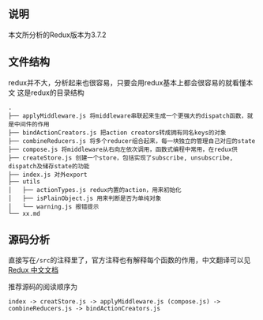 ## 说明

本文所分析的Redux版本为3.7.2
## 文件结构
redux并不大，分析起来也很容易，只要会用redux基本上都会很容易的就看懂本文
这是redux的目录结构
```
.
├── applyMiddleware.js 将middleware串联起来生成一个更强大的dispatch函数，就是中间件的作用
├── bindActionCreators.js 把action creators转成拥有同名keys的对象
├── combineReducers.js 将多个reducer组合起来，每一块独立的管理自己对应的state
├── compose.js 将middleware从右向左依次调用，函数式编程中常用，在redux供
├── createStore.js 创建一个store，包括实现了subscribe, unsubscribe, dispatch及储存state的功能
├── index.js 对外export
├── utils
│   ├── actionTypes.js redux内置的action，用来初始化
│   ├── isPlainObject.js 用来判断是否为单纯对象
│   └── warning.js 报错提示
└── xx.md
```
## 源码分析

直接写在`/src`的注释里了，官方注释也有解释每个函数的作用，中文翻译可以见[Redux 中文文档](http://github.com/camsong/redux-in-chinese)

推荐源码的阅读顺序为

```
index -> creatStore.js -> applyMiddleware.js (compose.js) -> combineReducers.js -> bindActionCreators.js
```